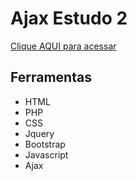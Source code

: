 # Ajax Estudo 2

[Clique AQUI para acessar](https://nepht022.github.io/studies/Ajax-2/index.html)

## Ferramentas

- HTML
- PHP
- CSS
- Jquery
- Bootstrap
- Javascript
- Ajax
